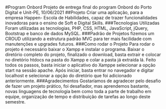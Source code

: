 #Program Onbord
Projeto de entrega final do program Onbord do Porto Digital e Unit-PE, 10/06/2021
##Projeto
Criar uma aplicação, para a empresa Happen- Escola de Habilidades, capaz de trazer funcionalidades inovadoras para o ensino de Soft e Digital Skills.
###Tecnologias Utilizadas
Foram utilizadas as tecnologias, PHP, CSS, HTML, JavaScript, jQuery, Bootstrap e banco de dados MySQL.
###Padrão de Projetos
fizemos um CROUD utilizando a estrutura padrão MVC para ter mais facilidade com manutenções e upgrades futuros. 
###Como rodar o Projeto
Para rodar o projeto é necessário baixar o Xampp e instalar o programa. Baixar o diretório completo do projeto, finalizado o download, basta extrair e colocar no diretório htdocs na pasta do Xampp e colar a pasta já extraída lá. Feito todos os passos, basta iniciar o aplicativo do Xamppe selecionar a opção start na sessão apache. Após iniciar, basta entrar no navegador e digitar localhost e selecionar a opção do diretório que foi adicionado anteriormente.
###Agradecimentos
Gostaríamos de agradecer pelo desafio de fazer um projeto prático, foi desafiador, mas aprendemos bastante, novas linguagens de tecnologia bem como toda a parte de trabalho em equipe, organização de tempo e distribuição de tarefas ao longo deste semestre.
